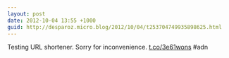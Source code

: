 ```yaml
---
layout: post
date: 2012-10-04 13:55 +1000
guid: http://desparoz.micro.blog/2012/10/04/t253704749935898625.html
---
```

Testing URL shortener. Sorry for inconvenience. [t.co/3e61wons](http://t.co/3e61wons) #adn

